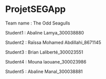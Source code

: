 # ProjetSEGApp
Team name : The Odd Seagulls

Student1 : Abaline Lamya_300038880

Student2 : Raïssa Mohamed Abdillahi_8671145

Student3 : Brian Laliberté_300023551

Student4 : Mouna laouane_300023986

Student5 : Abaline Manal_300038881 
